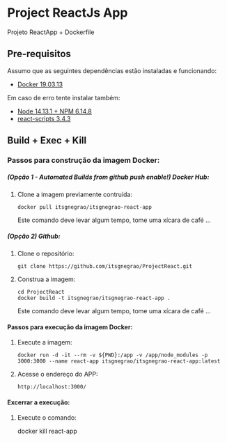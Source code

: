 # Project ReactJs App

Projeto ReactApp + Dockerfile

## Pre-requisitos

Assumo que as seguintes dependências estão instaladas e funcionando:

- [Docker 19.03.13](http://www.docker.io/gettingstarted/#h_installation)

Em caso de erro tente instalar também:

- [Node 14.13.1 + NPM 6.14.8](https://nodejs.org/en/download/current/)
- [react-scripts 3.4.3](https://www.npmjs.com/package/react-scripts)

## Build + Exec + Kill

### Passos para construção da imagem Docker:

##### (Opção 1 - Automated Builds from github push enable!) Docker Hub:

1.  Clone a imagem previamente contruída:

        docker pull itsgnegrao/itsgnegrao-react-app

    Este comando deve levar algum tempo, tome uma xícara de café ...

##### (Opção 2) Github:

1.  Clone o repositório:

        git clone https://github.com/itsgnegrao/ProjectReact.git

2.  Construa a imagem:

        cd ProjectReact
        docker build -t itsgnegrao/itsgnegrao-react-app .

    Este comando deve levar algum tempo, tome uma xícara de café ...

#### Passos para execução da imagem Docker:

1.  Execute a imagem:

        docker run -d -it --rm -v ${PWD}:/app -v /app/node_modules -p 3000:3000 --name react-app itsgnegrao/itsgnegrao-react-app:latest

2.  Acesse o endereço do APP:

        http://localhost:3000/

#### Excerrar a execução:

1.  Execute o comando:

    docker kill react-app
